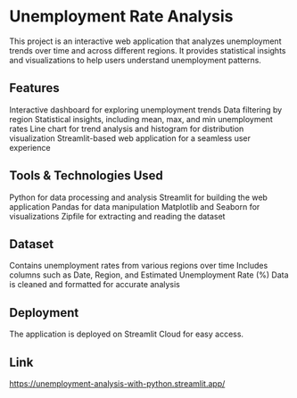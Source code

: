 # Unemployment Rate Analysis
This project is an interactive web application that analyzes unemployment trends over time and across different regions. It provides statistical insights and visualizations to help users understand unemployment patterns.

## Features
Interactive dashboard for exploring unemployment trends
Data filtering by region
Statistical insights, including mean, max, and min unemployment rates
Line chart for trend analysis and histogram for distribution visualization
Streamlit-based web application for a seamless user experience

## Tools & Technologies Used
Python for data processing and analysis
Streamlit for building the web application
Pandas for data manipulation
Matplotlib and Seaborn for visualizations
Zipfile for extracting and reading the dataset

## Dataset
Contains unemployment rates from various regions over time
Includes columns such as Date, Region, and Estimated Unemployment Rate (%)
Data is cleaned and formatted for accurate analysis

## Deployment
The application is deployed on Streamlit Cloud for easy access.

## Link
https://unemployment-analysis-with-python.streamlit.app/
